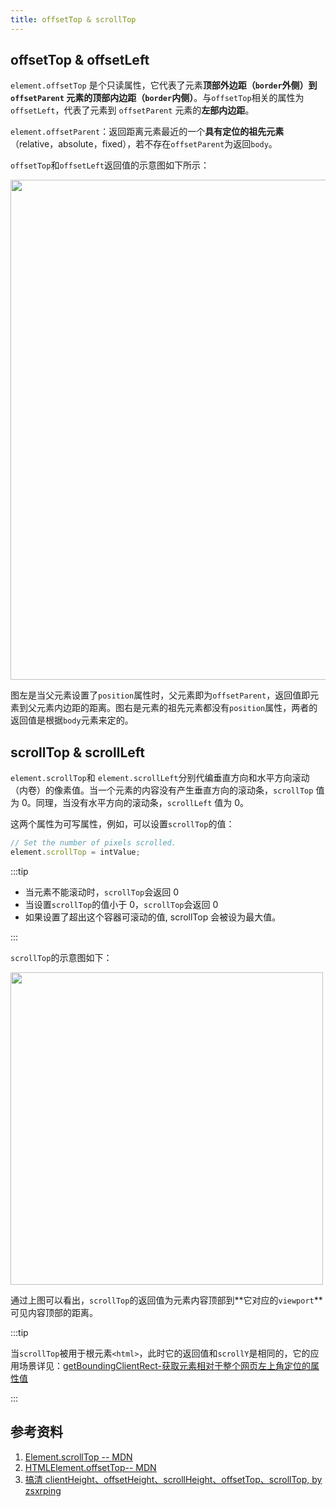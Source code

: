 ```yaml
---
title: offsetTop & scrollTop
---
```


## offsetTop & offsetLeft

`element.offsetTop` 是个只读属性，它代表了元素**顶部外边距（`border`外侧）**到 `offsetParent` 元素的**顶部内边距（`border`内侧）**。与`offsetTop`相关的属性为`offsetLeft`，代表了元素到 `offsetParent` 元素的**左部内边距**。

`element.offsetParent`：返回距离元素最近的一个**具有定位的祖先元素**（relative，absolute，fixed），若不存在`offsetParent`为返回`body`。

`offsetTop`和`offsetLeft`返回值的示意图如下所示：

<Img width="800" src="https://cosmos-x.oss-cn-hangzhou.aliyuncs.com/20200926183644.png" />

图左是当父元素设置了`position`属性时，父元素即为`offsetParent`，返回值即元素到父元素内边距的距离。图右是元素的祖先元素都没有`position`属性，两者的返回值是根据`body`元素来定的。

## scrollTop & scrollLeft

`element.scrollTop`和 `element.scrollLeft`分别代编垂直方向和水平方向滚动（内卷）的像素值。当一个元素的内容没有产生垂直方向的滚动条，`scrollTop` 值为 0。同理，当没有水平方向的滚动条，`scrollLeft` 值为 0。

这两个属性为可写属性，例如，可以设置`scrollTop`的值：

```js
// Set the number of pixels scrolled.
element.scrollTop = intValue;
```

:::tip

- 当元素不能滚动时，`scrollTop`会返回 0
- 当设置`scrollTop`的值小于 0，`scrollTop`会返回 0
- 如果设置了超出这个容器可滚动的值, scrollTop 会被设为最大值。

:::

`scrollTop`的示意图如下：

<Img width="500" src="https://cosmos-x.oss-cn-hangzhou.aliyuncs.com/20200926185326.png" />

通过上图可以看出，`scrollTop`的返回值为元素内容顶部到**它对应的`viewport`**可见内容顶部的距离。

:::tip

当`scrollTop`被用于根元素`<html>`，此时它的返回值和`scrollY`是相同的，它的应用场景详见：[getBoundingClientRect-获取元素相对于整个网页左上角定位的属性值](/docs/html/3.element/getBoundingClientRect#%E8%8E%B7%E5%8F%96%E5%85%83%E7%B4%A0%E7%9B%B8%E5%AF%B9%E4%BA%8E%E6%95%B4%E4%B8%AA%E7%BD%91%E9%A1%B5%E5%B7%A6%E4%B8%8A%E8%A7%92%E5%AE%9A%E4%BD%8D%E7%9A%84%E5%B1%9E%E6%80%A7%E5%80%BC)

:::

## 参考资料

1. [Element.scrollTop -- MDN](https://developer.mozilla.org/en-US/docs/Web/API/Element/scrollTop)
1. [HTMLElement.offsetTop-- MDN](https://developer.mozilla.org/en-US/docs/Web/API/HTMLElement/offsetTop)
1. [搞清 clientHeight、offsetHeight、scrollHeight、offsetTop、scrollTop, by zsxrping](https://www.imooc.com/article/17571)
